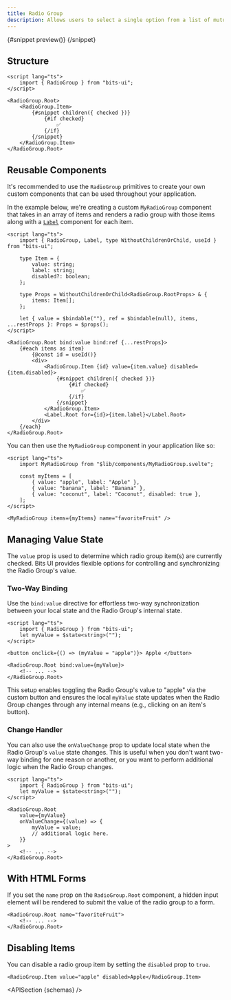 ```yaml
---
title: Radio Group
description: Allows users to select a single option from a list of mutually exclusive choices.
---
```


<script>
	import { APISection, ComponentPreviewV2, RadioGroupDemo } from '$lib/components/index.js'
	export let schemas;
</script>

<ComponentPreviewV2 name="radio-group-demo" comp="RadioGroup">

{#snippet preview()}
<RadioGroupDemo />
{/snippet}

</ComponentPreviewV2>

## Structure

```svelte
<script lang="ts">
	import { RadioGroup } from "bits-ui";
</script>

<RadioGroup.Root>
	<RadioGroup.Item>
		{#snippet children({ checked })}
			{#if checked}
				✅
			{/if}
		{/snippet}
	</RadioGroup.Item>
</RadioGroup.Root>
```

## Reusable Components

It's recommended to use the `RadioGroup` primitives to create your own custom components that can be used throughout your application.

In the example below, we're creating a custom `MyRadioGroup` component that takes in an array of items and renders a radio group with those items along with a [`Label`](/docs/components/label) component for each item.

```svelte title="MyRadioGroup.svelte"
<script lang="ts">
	import { RadioGroup, Label, type WithoutChildrenOrChild, useId } from "bits-ui";

	type Item = {
		value: string;
		label: string;
		disabled?: boolean;
	};

	type Props = WithoutChildrenOrChild<RadioGroup.RootProps> & {
		items: Item[];
	};

	let { value = $bindable(""), ref = $bindable(null), items, ...restProps }: Props = $props();
</script>

<RadioGroup.Root bind:value bind:ref {...restProps}>
	{#each items as item}
		{@const id = useId()}
		<div>
			<RadioGroup.Item {id} value={item.value} disabled={item.disabled}>
				{#snippet children({ checked })}
					{#if checked}
						✅
					{/if}
				{/snippet}
			</RadioGroup.Item>
			<Label.Root for={id}>{item.label}</Label.Root>
		</div>
	{/each}
</RadioGroup.Root>
```

You can then use the `MyRadioGroup` component in your application like so:

```svelte title="+page.svelte"
<script lang="ts">
	import MyRadioGroup from "$lib/components/MyRadioGroup.svelte";

	const myItems = [
		{ value: "apple", label: "Apple" },
		{ value: "banana", label: "Banana" },
		{ value: "coconut", label: "Coconut", disabled: true },
	];
</script>

<MyRadioGroup items={myItems} name="favoriteFruit" />
```

## Managing Value State

The `value` prop is used to determine which radio group item(s) are currently checked. Bits UI provides flexible options for controlling and synchronizing the Radio Group's value.

### Two-Way Binding

Use the `bind:value` directive for effortless two-way synchronization between your local state and the Radio Group's internal state.

```svelte /bind:value={myValue}/
<script lang="ts">
	import { RadioGroup } from "bits-ui";
	let myValue = $state<string>("");
</script>

<button onclick={() => (myValue = "apple")}> Apple </button>

<RadioGroup.Root bind:value={myValue}>
	<!-- ... -->
</RadioGroup.Root>
```

This setup enables toggling the Radio Group's value to "apple" via the custom button and ensures the local `myValue` state updates when the Radio Group changes through any internal means (e.g., clicking on an item's button).

### Change Handler

You can also use the `onValueChange` prop to update local state when the Radio Group's `value` state changes. This is useful when you don't want two-way binding for one reason or another, or you want to perform additional logic when the Radio Group changes.

```svelte /onValueChange/
<script lang="ts">
	import { RadioGroup } from "bits-ui";
	let myValue = $state<string>("");
</script>

<RadioGroup.Root
	value={myValue}
	onValueChange={(value) => {
		myValue = value;
		// additional logic here.
	}}
>
	<!-- ... -->
</RadioGroup.Root>
```

## With HTML Forms

If you set the `name` prop on the `RadioGroup.Root` component, a hidden input element will be rendered to submit the value of the radio group to a form.

```svelte /name="favoriteFruit"/
<RadioGroup.Root name="favoriteFruit">
	<!-- ... -->
</RadioGroup.Root>
```

## Disabling Items

You can disable a radio group item by setting the `disabled` prop to `true`.

```svelte /disabled/
<RadioGroup.Item value="apple" disabled>Apple</RadioGroup.Item>
```

<APISection {schemas} />
